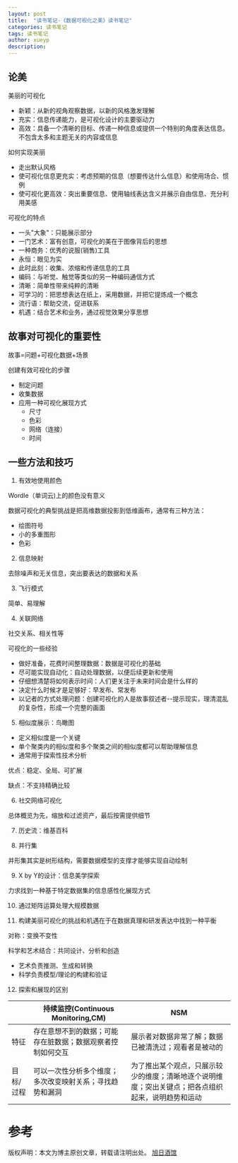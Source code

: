 ```yaml
---
layout: post
title:  "读书笔记-《数据可视化之美》读书笔记"
categories: 读书笔记
tags: 读书笔记
author: xueyp
description:
---
```


## 论美

美丽的可视化

- 新颖：从新的视角观察数据，以新的风格激发理解
- 充实：信息传递能力，是可视化设计的主要驱动力
- 高效：具备一个清晰的目标、传递一种信息或提供一个特别的角度表达信息。不包含太多和主题无关的内容或信息

如何实现美丽

- 走出默认风格
- 使可视化信息更充实：考虑预期的信息（想要传达什么信息）和使用场合、惯例
- 使可视化更高效：突出重要信息、使用轴线表达含义并展示自由信息、充分利用美感

可视化的特点

- 一头"大象"：只能展示部分
- 一门艺术：富有创意，可视化的美在于图像背后的思想
- 一种商务：优秀的说服(销售)工具
- 永恒：眼见为实
- 此时此刻：收集、浓缩和传递信息的工具
- 编码：与听觉、触觉等类似的另一种编码通信方式
- 清晰：简单性带来纯粹的清晰
- 可学习的：把思想表达在纸上，采用数据，并把它提炼成一个概念
- 流行语：帮助交流，促进联系
- 机遇：结合艺术和业务，通过视觉效果分享思想

## 故事对可视化的重要性

故事=问题+可视化数据+场景

创建有效可视化的步骤

- 制定问题
- 收集数据
- 应用一种可视化展现方式
	- 尺寸
	- 色彩
	- 网络（连接）
	- 时间

## 一些方法和技巧

1. 有效地使用颜色

Wordle（单词云)上的颜色没有意义

数据可视化的典型挑战是把高维数据投影到低维画布，通常有三种方法：

- 绘图符号
- 小的多重图形
- 色彩

2. 信息映射

去除噪声和无关信息，突出要表达的数据和关系

3. 飞行模式

简单、易理解

4. 关联网络

社交关系、相关性等

可视化的一些经验

- 做好准备，花费时间整理数据：数据是可视化的基础
- 尽可能实现自动化：自动处理数据，以便后续更新和使用
- 仔细想清楚将如何表示时间：人们更关注于未来时间会是什么样的
- 决定什么时候才是足够好：早发布、常发布
- 以记者的方式处理问题：创建可视化的人是故事叙述者--提示现实，理清混乱的复杂性，形成一个完整的画面

5. 相似度展示：鸟瞰图

- 定义相似度是一个关键
- 单个聚类内的相似度和多个聚类之间的相似度都可以帮助理解信息
- 通常用于探索性技术分析

优点：稳定、全局、可扩展

缺点：不支持精确比较

6. 社交网络可视化

总体概览为先，缩放和过滤资产，最后按需提供细节

7. 历史流：维基百科

8. 并行集

并形集其实是树形结构，需要数据模型的支撑才能够实现自动绘制

9. X by Y的设计：信息美学探索

力求找到一种基于特定数据集的信息感性化展现方式

10. 通过矩阵运算处理大规模数据

11. 构建美丽可视化的挑战和机遇在于在数据真理和研发表达中找到一种平衡

对称：变换不变性

科学和艺术结合：共同设计、分析和创造

- 艺术负责推测、生成和转换
- 科学负责模型/理论的构建和验证

12. 探索和展现的区别

| | 持续监控(Continuous Monitoring,CM) | NSM |
| ---------- | ---------- | ---------- |
| 特征 | 存在意想不到的数据；可能存在脏数据；数据观察者控制如何交互  | 展示者对数据非常了解；数据已被清洗过；观看者是被动的 |
| 目标/过程 | 可以一次性分析多个维度；多次改变映射关系；寻找趋势和漏洞 | 为了推出某个观点，只展示较少的维度；清晰地逐个说明维度；突出关键点；把各点组织起来，说明趋势和运动 |



参考
============

版权声明：本文为博主原创文章，转载请注明出处。 [旭日酒馆](https://xueyp.github.io/)
